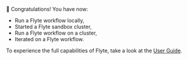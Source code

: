 🎉 Congratulations! You have now:

- Run a Flyte workflow locally,
- Started a Flyte sandbox cluster,
- Run a Flyte workflow on a cluster,
- Iterated on a Flyte workflow.

To experience the full capabilities of Flyte, take a look at the [User Guide](https://docs.flyte.org/projects/cookbook/en/latest/user_guide.html).
